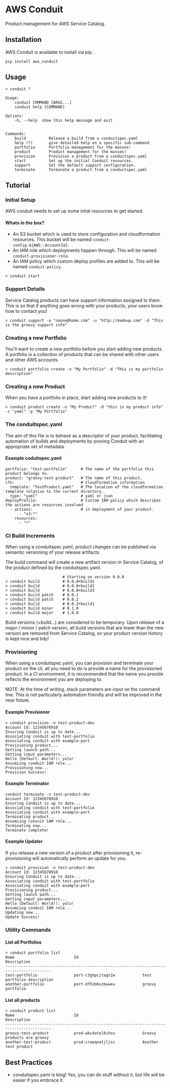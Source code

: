 # AWS Conduit

Product management for AWS Service Catalog.

## Installation

AWS Conduit is available to install via pip.

```
pip install aws_conduit
```

## Usage
```
> conduit ?

Usage:
    conduit COMMAND [ARGS...]
    conduit help [COMMAND]

Options:
    -h, --help  show this help message and exit


Commands:
    build          Release a build from a conduitspec.yaml
    help (?)       give detailed help on a specific sub-command
    portfolio      Portfolio management for the masses!
    product        Product management for the masses!
    provision      Provision a product from a conduitspec.yaml
    start          Set up the initial Conduit resources.
    support        Set the default support configuration.
    terminate      Terminate a product from a conduitspec.yaml
```

## Tutorial

### Initial Setup

AWS conduit needs to set up some intial resources to get started.

#### Whats in the box?
* An S3 bucket which is used to store configuration and cloudformation resources. This bucket will be named ```conduit-config-${AWS::AccountId}```.
* An IAM role which deployments happen through.  This will be named ```conduit-provisioner-role```.
* An IAM policy which custom deploy profiles are added to.  This will be named ```conduit-policy```.

```
> conduit start
```

### Support Details

Service Catalog products can have support information assigned to them.  This is so that if anything goes wrong with your products, your users know how to contact you!

```
> conduit support -e "noone@home.com" -u "http://madeup.com" -d "This is the groovy support info"
```

### Creating a new Portfolio

You'll want to create a new portfolio before you start adding new products.  A portfolio is a collection of products that can be shared with other users and other AWS accounts.

```
> conduit portfolio create -n "My Portfolio" -d "This is my portfolio description"
```

### Creating a new Product

When you have a portfolio in place, start adding new products to it!

```
> conduit product create -n "My Product" -d "this is my product info" -c "yaml" -p "My Portfolio"
```

### The conduitspec.yaml

The aim of this file is to behave as a descriptor of your product, facilitating automation of builds and deployments by proving Conduit with an appropriate set of metadata.

#### Example coduitspec.yaml

```
portfolio: "test-portfolio"      # The name of the portfolio this product belongs to.
product: "groovy-test-product"   # The name of this product.
cfn:                             # Cloudformation information
  template: "TestProduct.yaml"   # The location of the cloudformation template relative to the current directory.
  type: "yaml"                   # yaml or json
deployProfile:                   # Custom IAM policy which describes the actions are resources involved
  - actions:                     # in deployment of your product.
      - "s3:*"
    resources:
      - "*"
```

### CI Build Increments

When using a conduitspec.yaml, product changes can be published via semantic versioning of your release artifacts.

The build command will create a new artifact version in Service Catalog, of the product defined by the conduitspec.yaml.

```
                         # Starting on version 0.0.0
> conduit build          # 0.0.0+build1
> conduit build          # 0.0.0+build2
> conduit build          # 0.0.0+build3
> conduit build patch    # 0.0.1
> conduit build patch    # 0.0.2
> conduit build          # 0.0.2+build1
> conduit build minor    # 0.1.0
> conduit build major    # 1.0.0
```

Build versions (+build...) are considered to be temporary.  Upon release of a major / minior / patch version, all build versions that are lower than the new version are removed from Service Catalog, so your product version history is kept nice and tidy!

### Provisioning

When using a conduitspec.yaml, you can provision and terminate your product on the cli, all you need to do is provide a name for the provisioned product.  In a CI environment, it is recommended that the name you provide reflects the environment you are deploying to.

NOTE: At the time of writing, stack parameters are input on the command line.  This is not particularly automation friendly and will be improved in the near future.

#### Example Provisioner

```
> conduit provision -n test-product-dev
Account Id: 12345678910
Ensuring Conduit is up to date...
Associating conduit with test-portfolio
Associating conduit with example-port
Provisioning product...
Getting launch path...
Getting input parameters...
Hello (Default: World!): yolo!
Assumiing conduit IAM role...
Provisioning now...
Provision Success!
```

#### Example Terminator

```
conduit terminate -n test-product-dev
Account Id: 12345678910
Ensuring Conduit is up to date...
Associating conduit with test-portfolio
Associating conduit with example-port
Terminating product...
Assumiing consuit IAM role...
Terminating now...
Terminate complete!
```

#### Example Updater

If you release a new version of a product after provisioning it, re-provisioning will automatically perform an update for you.

```
> conduit provision -n test-product-dev
Account Id: 12345678910
Ensuring Conduit is up to date...
Associating conduit with test-portfolio
Associating conduit with example-port
Provisioning product...
Getting launch path...
Getting input parameters...
Hello (Default: World!): yolo!
Assumiing conduit IAM role...
Updating now...
Update Success!
```

### Utility Commands

#### List all Portfolios
```
> conduit portfolio list
Name                          Id                            Description
------------------------------------------------------------------------------------------
test-portfolio                port-c3ghpcitagt2w            test portfolio description
another-portfolio             port-dfh2m6vzbwweu            groovy portfolio
```

#### List all products
```
> conduit product list
Name                          Id                            Description
------------------------------------------------------------------------------------------
groovy-test-product           prod-wkc4otel6chxu            Groovy products are groovy
another-test-product          prod-craeqnatjljsc            Another test product
```

## Best Practices

* conduitspec.yaml is king!  Yes, you can do stuff without it, but life will be easier if you embrace it.
